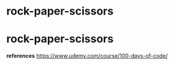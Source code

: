 # rock-paper-scissors
# rock-paper-scissors

__references__
https://www.udemy.com/course/100-days-of-code/
